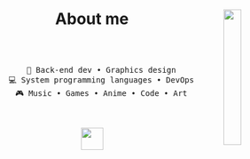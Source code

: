 <div align="center">
<img src="https://media.discordapp.net/attachments/1150263620295475230/1182168000233754704/lluSUpd.jpg?ex=6583b6be&is=657141be&hm=c7a4cd0a9220aba879f6d8498e4f1023a45b110ef0134fa50a755f6a8a490930&=&format=webp&width=372&height=662" width="25%" align="right" />
<h1>About me</h1>
<br><br>
<pre>
    💼 Back-end dev • Graphics design
    💻 System programming languages • DevOps
    🎮 Music • Games • Anime • Code • Art
</pre>
<br><br>
<img src="https://cdn.discordapp.com/emojis/1024751291504791654.gif?size=256" height="40" />
</div>

